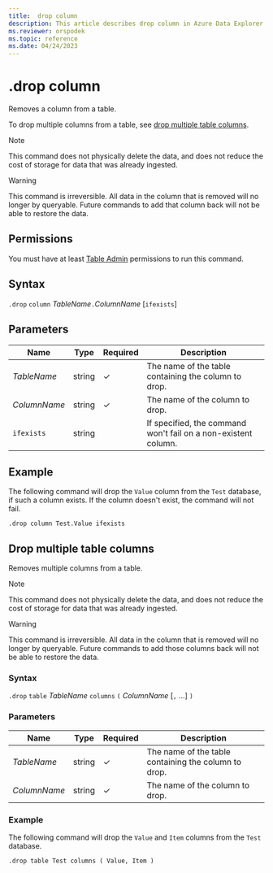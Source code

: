 ```yaml
---
title:  drop column
description: This article describes drop column in Azure Data Explorer.
ms.reviewer: orspodek
ms.topic: reference
ms.date: 04/24/2023
---
```

# .drop column

Removes a column from a table.

To drop multiple columns from a table, see [drop multiple table columns](#drop-multiple-table-columns).

> [!NOTE]
> This command does not physically delete the data, and does not reduce the cost of storage
> for data that was already ingested.

> [!WARNING]
> This command is irreversible. All data in the column that is removed will no longer by queryable.
> Future commands to add that column back will not be able to restore the data.

## Permissions

You must have at least [Table Admin](access-control/role-based-access-control.md) permissions to run this command.

## Syntax

`.drop` `column` *TableName*`.`*ColumnName* [`ifexists`]

## Parameters

|Name|Type|Required|Description|
|--|--|--|--|
|*TableName*|string|&check;|The name of the table containing the column to drop.|
|*ColumnName*|string|&check;|The name of the column to drop.|
|`ifexists`|string||If specified, the command won't fail on a non-existent column.|

## Example

The following command will drop the `Value` column from the `Test` database, if such a column exists. If the column doesn't exist, the command will not fail.

```kusto
.drop column Test.Value ifexists
```

## Drop multiple table columns

Removes multiple columns from a table.

> [!NOTE]
> This command does not physically delete the data, and does not reduce the cost of storage
> for data that was already ingested.

> [!WARNING]
> This command is irreversible. All data in the column that is removed will no longer by queryable.
> Future commands to add those columns back will not be able to restore the data.

### Syntax

`.drop` `table` *TableName* `columns` `(` *ColumnName* [`,` ...] `)`

### Parameters

|Name|Type|Required|Description|
|--|--|--|--|
|*TableName*|string|&check;|The name of the table containing the column to drop.|
|*ColumnName*|string|&check;|The name of the column to drop.|

### Example

The following command will drop the `Value` and `Item` columns from the `Test` database.

```kusto
.drop table Test columns ( Value, Item )
```
